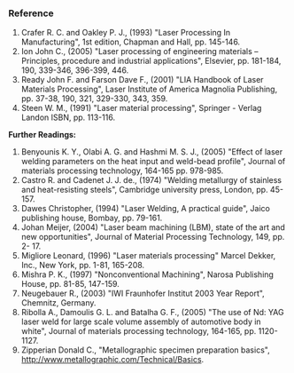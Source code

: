 ### Reference
1.    Crafer R. C. and Oakley P. J., (1993) "Laser Processing In Manufacturing", 1st edition, Chapman and Hall, pp. 145-146.
2.    Ion John C., (2005) "Laser processing of engineering materials –Principles, procedure and industrial applications", Elsevier, pp. 181-184, 190, 339-346, 396-399, 446.
3.    Ready John F. and Farson Dave F., (2001) "LIA Handbook of Laser Materials Processing", Laser Institute of America Magnolia Publishing, pp. 37-38, 190, 321, 329-330, 343, 359.
4.    Steen W. M., (1991) "Laser material processing", Springer - Verlag Landon ISBN, pp. 113-116.

**Further Readings:**

1.    Benyounis K. Y., Olabi A. G. and Hashmi M. S. J., (2005) "Effect of laser welding parameters on the heat input and weld-bead profile", Journal of materials processing technology, 164-165 pp. 978-985.
2.    Castro R. and Cadenet J. J. de., (1974) "Welding metallurgy of stainless and heat-resisting steels", Cambridge university press, London, pp. 45-157.
3.    Dawes Christopher, (1994) "Laser Welding, A practical guide", Jaico publishing house, Bombay, pp. 79-161.
4.    Johan Meijer, (2004) "Laser beam machining (LBM), state of the art and new opportunities", Journal of Material Processing Technology, 149, pp. 2- 17.
5.    Migliore Leonard, (1996) "Laser materials processing" Marcel Dekker, Inc., New York, pp. 1-81, 165-208.
6.    Mishra P. K., (1997) "Nonconventional Machining", Narosa Publishing House, pp. 81-85, 147-159.
7.    Neugebauer R., (2003) "IWI Fraunhofer Institut 2003 Year Report", Chemnitz, Germany.
8.    Ribolla A., Damoulis G. L. and Batalha G. F., (2005) "The use of Nd: YAG laser weld for large scale volume assembly of automotive body in white", Journal of materials processing technology, 164-165, pp. 1120-1127.
9.    Zipperian Donald C., "Metallographic specimen preparation basics", http://www.metallographic.com/Technical/Basics.